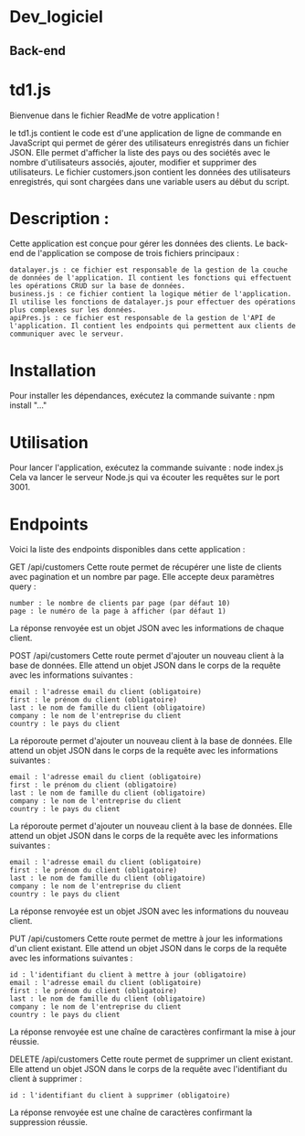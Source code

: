 # Dev_logiciel
## Back-end
# td1.js

Bienvenue dans le fichier ReadMe de votre application !

le td1.js contient le code est d'une application de ligne de commande en JavaScript qui permet de gérer des utilisateurs enregistrés dans un fichier JSON. Elle permet d'afficher la liste des pays ou des sociétés avec le nombre d'utilisateurs associés, ajouter, modifier et supprimer des utilisateurs.
Le fichier customers.json contient les données des utilisateurs enregistrés, qui sont chargées dans une variable users au début du script.


# Description :
Cette application est conçue pour gérer les données  des clients.
Le back-end de l'application se compose de trois fichiers principaux :

    datalayer.js : ce fichier est responsable de la gestion de la couche de données de l'application. Il contient les fonctions qui effectuent les opérations CRUD sur la base de données.
    business.js : ce fichier contient la logique métier de l'application. Il utilise les fonctions de datalayer.js pour effectuer des opérations plus complexes sur les données.
    apiPres.js : ce fichier est responsable de la gestion de l'API de l'application. Il contient les endpoints qui permettent aux clients de communiquer avec le serveur.

# Installation 
Pour installer les dépendances, exécutez la commande suivante :
npm install "..."


# Utilisation 
Pour lancer l'application, exécutez la commande suivante :
node index.js 
 Cela va lancer le serveur Node.js qui va écouter les requêtes sur le port 3001.

# Endpoints
Voici la liste des endpoints disponibles dans cette application :

GET /api/customers
Cette route permet de récupérer une liste de clients avec pagination et un nombre par page. Elle accepte deux paramètres query :

    number : le nombre de clients par page (par défaut 10)
    page : le numéro de la page à afficher (par défaut 1)

La réponse renvoyée est un objet JSON avec les informations de chaque client.

POST /api/customers
Cette route permet d'ajouter un nouveau client à la base de données. Elle attend un objet JSON dans le corps de la requête avec les informations suivantes :

    email : l'adresse email du client (obligatoire)
    first : le prénom du client (obligatoire)
    last : le nom de famille du client (obligatoire)
    company : le nom de l'entreprise du client
    country : le pays du client

La réporoute permet d'ajouter un nouveau client à la base de données. Elle attend un objet JSON dans le corps de la requête avec les informations suivantes :

    email : l'adresse email du client (obligatoire)
    first : le prénom du client (obligatoire)
    last : le nom de famille du client (obligatoire)
    company : le nom de l'entreprise du client
    country : le pays du client

La réporoute permet d'ajouter un nouveau client à la base de données. Elle attend un objet JSON dans le corps de la requête avec les informations suivantes :

    email : l'adresse email du client (obligatoire)
    first : le prénom du client (obligatoire)
    last : le nom de famille du client (obligatoire)
    company : le nom de l'entreprise du client
    country : le pays du client

La réponse renvoyée est un objet JSON avec les informations du nouveau client.

PUT /api/customers
Cette route permet de mettre à jour les informations d'un client existant. Elle attend un objet JSON dans le corps de la requête avec les informations suivantes :

    id : l'identifiant du client à mettre à jour (obligatoire)
    email : l'adresse email du client (obligatoire)
    first : le prénom du client (obligatoire)
    last : le nom de famille du client (obligatoire)
    company : le nom de l'entreprise du client
    country : le pays du client

La réponse renvoyée est une chaîne de caractères confirmant la mise à jour réussie.

DELETE /api/customers
Cette route permet de supprimer un client existant. Elle attend un objet JSON dans le corps de la requête avec l'identifiant du client à supprimer :

    id : l'identifiant du client à supprimer (obligatoire)

La réponse renvoyée est une chaîne de caractères confirmant la suppression réussie.
